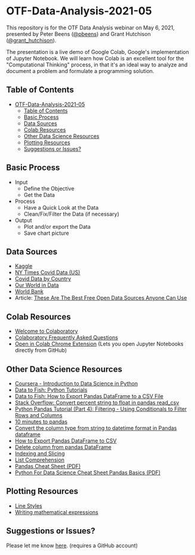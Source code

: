 # OTF-Data-Analysis-2021-05

This repository is for the OTF Data Analysis webinar on May 6, 2021, presented by Peter Beens ([@pbeens](https://twitter.com/pbeens)) and Grant Hutchison ([@grant_hutchison](https://twitter.com/grant_hutchison)).

The presentation is a live demo of Google Colab, Google's implementation of Jupyter Notebook. We will learn how Colab is an excellent tool for the "Computational Thinking" process, in that it's an ideal way to analyze and document a problem and formulate a programming solution.

## Table of Contents

- [OTF-Data-Analysis-2021-05](#otf-data-analysis-2021-05)
  - [Table of Contents](#table-of-contents)
  - [Basic Process](#basic-process)
  - [Data Sources](#data-sources)
  - [Colab Resources](#colab-resources)
  - [Other Data Science Resources](#other-data-science-resources)
  - [Plotting Resources](#plotting-resources)
  - [Suggestions or Issues?](#suggestions-or-issues)

## Basic Process

- Input
  - Define the Objective
  - Get the Data
- Process
  - Have a Quick Look at the Data
  - Clean/Fix/Filter the Data (if necessary)
- Output
  - Plot and/or export the Data
  - Save chart picture

## Data Sources

- [Kaggle](https://www.kaggle.com/)
- [NY Times Covid Data (US)](https://github.com/nytimes/covid-19-data)
- [Covid Data by Country](https://github.com/owid/covid-19-data/blob/master/public/data/latest/owid-covid-latest.csv)
- [Our World in Data](https://ourworldindata.org/)
- [World Bank](https://data.worldbank.org/)
- Article: [These Are The Best Free Open Data Sources Anyone Can Use](https://www.freecodecamp.org/news/https-medium-freecodecamp-org-best-free-open-data-sources-anyone-can-use-a65b514b0f2d/)

## Colab Resources

- [Welcome to Colaboratory](https://colab.research.google.com/notebooks/welcome.ipynb)
- [Colaboratory Frequently Asked Questions](https://research.google.com/colaboratory/faq.html)
- [Open in Colab Chrome Extension](https://chrome.google.com/webstore/detail/open-in-colab/iogfkhleblhcpcekbiedikdehleodpjo) (Lets you open Jupyter Notebooks directly from GitHub)


## Other Data Science Resources

- [Coursera - Introduction to Data Science in Python](https://www.coursera.org/learn/python-data-analysis)
- [Data to Fish: Python Tutorials](https://datatofish.com/python-tutorials/)
- [Data to Fish: How to Export Pandas DataFrame to a CSV File](https://datatofish.com/export-dataframe-to-csv/)
- [Stack Overflow: Convert percent string to float in pandas read_csv](https://stackoverflow.com/questions/25669588/convert-percent-string-to-float-in-pandas-read-csv)
- [Python Pandas Tutorial (Part 4): Filtering - Using Conditionals to Filter Rows and Columns](https://www.youtube.com/watch?v=Lw2rlcxScZY)
- [10 minutes to pandas](https://pandas.pydata.org/pandas-docs/stable/user_guide/10min.html)
- [Convert the column type from string to datetime format in Pandas dataframe](https://www.geeksforgeeks.org/convert-the-column-type-from-string-to-datetime-format-in-pandas-dataframe/)
- [How to Export Pandas DataFrame to CSV](https://towardsdatascience.com/how-to-export-pandas-dataframe-to-csv-2038e43d9c03)
- [Delete column from pandas DataFrame](https://stackoverflow.com/questions/13411544/delete-column-from-pandas-dataframe)
- [Indexing and Slicing](https://realpython.com/lessons/indexing-and-slicing/)
- [List Comprehension](https://www.w3schools.com/python/python_lists_comprehension.asp)
- [Pandas Cheat Sheet (PDF)](https://pandas.pydata.org/Pandas_Cheat_Sheet.pdf)
- [Python For Data Science Cheat Sheet Pandas Basics (PDF)](http://datacamp-community-prod.s3.amazonaws.com/dbed353d-2757-4617-8206-8767ab379ab3)

## Plotting Resources

- [Line Styles](https://matplotlib.org/3.0.3/gallery/lines_bars_and_markers/line_styles_reference.html)
- [Writing mathematical expressions](https://matplotlib.org/stable/tutorials/text/mathtext.html)

## Suggestions or Issues?

Please let me know [here](https://github.com/pbeens/OTF-Data-Analysis-2021-05/issues). (requires a GitHub account)
